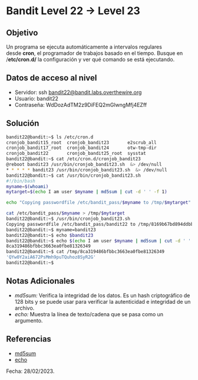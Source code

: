 # Bandit Level 22 → Level 23

## Objetivo
Un programa se ejecuta automáticamente a intervalos regulares desde **cron**, el programador de trabajos basado en el tiempo. Busque en /**etc/cron.d/** la configuración y ver qué comando se está ejecutando.

## Datos de acceso al nivel
* Servidor: ssh bandit22@bandit.labs.overthewire.org
* Usuario: bandit22
* Contraseña: WdDozAdTM2z9DiFEQ2mGlwngMfj4EZff

## Solución
``` bash
bandit22@bandit:~$ ls /etc/cron.d
cronjob_bandit15_root  cronjob_bandit23       e2scrub_all
cronjob_bandit17_root  cronjob_bandit24       otw-tmp-dir
cronjob_bandit22       cronjob_bandit25_root  sysstat
bandit22@bandit:~$ cat /etc/cron.d/cronjob_bandit23
@reboot bandit23 /usr/bin/cronjob_bandit23.sh  &> /dev/null
* * * * * bandit23 /usr/bin/cronjob_bandit23.sh  &> /dev/null
bandit22@bandit:~$ cat /usr/bin/cronjob_bandit23.sh
#!/bin/bash
myname=$(whoami)
mytarget=$(echo I am user $myname | md5sum | cut -d ' ' -f 1)

echo "Copying passwordfile /etc/bandit_pass/$myname to /tmp/$mytarget"

cat /etc/bandit_pass/$myname > /tmp/$mytarget
bandit22@bandit:~$ /usr/bin/cronjob_bandit23.sh
Copying passwordfile /etc/bandit_pass/bandit22 to /tmp/8169b67bd894ddbb4412f91573b38db3
bandit22@bandit:~$ myname=bandit23
bandit22@bandit:~$ echo $bandit23
bandit22@bandit:~$ echo $(echo I am user $myname | md5sum | cut -d ' ' -f 1)
8ca319486bfbbc3663ea0fbe81326349
bandit22@bandit:~$ cat /tmp/8ca319486bfbbc3663ea0fbe81326349
'QYw0Y2aiA672PsMmh9puTQuhoz8SyR2G'
bandit22@bandit:~$
```

## Notas Adicionales
* *md5sum:*  Verifica la integridad de los datos. Es un hash criptográfico de 128 bits y se puede usar para verificar la autenticidad e integridad de un archivo.
* *echo:* Muestra la línea de texto/cadena que se pasa como un argumento. 

## Referencias
* [md5sum](https://www.geeksforgeeks.org/md5sum-linux-command/)
* [echo](https://www.geeksforgeeks.org/echo-command-in-linux-with-examples/)

Fecha: 28/02/2023.
